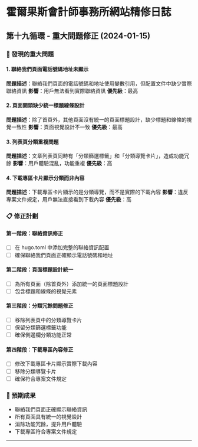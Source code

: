# 霍爾果斯會計師事務所網站精修日誌

## 第十九循環 - 重大問題修正 (2024-01-15)

### 🚨 發現的重大問題

#### 1. 聯絡我們頁面電話號碼地址未顯示
**問題描述**：聯絡我們頁面的電話號碼和地址使用變數引用，但配置文件中缺少實際聯絡資訊
**影響**：用戶無法看到實際聯絡資訊
**優先級**：最高

#### 2. 頁面開頭缺少統一標題線條設計
**問題描述**：除了首頁外，其他頁面沒有統一的頁面標題設計，缺少標題和線條的視覺一致性
**影響**：頁面視覺設計不一致
**優先級**：最高

#### 3. 列表頁分類重複問題
**問題描述**：文章列表頁同時有「分類篩選標籤」和「分類導覽卡片」，造成功能冗餘
**影響**：用戶體驗混亂，功能重複
**優先級**：高

#### 4. 下載專區卡片顯示分類而非內容
**問題描述**：下載專區卡片顯示的是分類導覽，而不是實際的下載內容
**影響**：違反專案文件規定，用戶無法直接看到下載內容
**優先級**：高

### 📋 修正計劃

#### 第一階段：聯絡資訊修正
- [ ] 在 hugo.toml 中添加完整的聯絡資訊配置
- [ ] 確保聯絡我們頁面正確顯示電話號碼和地址

#### 第二階段：頁面標題設計統一
- [ ] 為所有頁面（除首頁外）添加統一的頁面標題設計
- [ ] 包含標題和線條的視覺元素

#### 第三階段：分類冗餘問題修正
- [ ] 移除列表頁中的分類導覽卡片
- [ ] 保留分類篩選標籤功能
- [ ] 確保側邊欄分類功能正常

#### 第四階段：下載專區內容修正
- [ ] 修改下載專區卡片顯示實際下載內容
- [ ] 移除分類導覽卡片
- [ ] 確保符合專案文件規定

### 🎯 預期成果
- 聯絡我們頁面正確顯示聯絡資訊
- 所有頁面具有統一的視覺設計
- 消除功能冗餘，提升用戶體驗
- 下載專區符合專案文件規定

---